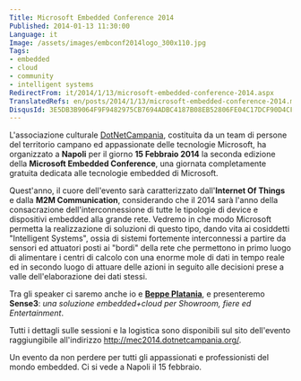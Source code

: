 ```yaml
---
Title: Microsoft Embedded Conference 2014
Published: 2014-01-13 11:30:00
Language: it
Image: /assets/images/embconf2014logo_300x110.jpg
Tags:
- embedded
- cloud
- community
- intelligent systems
RedirectFrom: it/2014/1/13/microsoft-embedded-conference-2014.aspx
TranslatedRefs: en/posts/2014/1/13/microsoft-embedded-conference-2014.md
DisqusId: 3E5DB3B9064F9F9482975CB7694ADBC4187B08EB52806FE04C17DCF90D4CF4AD
---
```

L'associazione culturale <a href="http://dotnetcampania.org/" target="_blank">DotNetCampania</a>, costituita da un team di persone del territorio campano ed appassionate delle tecnologie Microsoft, ha organizzato a **Napoli** per il giorno **15 Febbraio 2014** la seconda edizione della **Microsoft Embedded Conference**, una giornata completamente gratuita dedicata alle tecnologie embedded di Microsoft.

Quest'anno, il cuore dell'evento sarà caratterizzato dall'**Internet Of Things** e dalla **M2M Communication**, considerando che il 2014 sarà l'anno della consacrazione dell'interconnessione di tutte le tipologie di device e dispositivi embedded alla grande rete. Vedremo in che modo Microsoft permetta la realizzazione di soluzioni di questo tipo, dando vita ai cosiddetti "Intelligent Systems", ossia di sistemi fortemente interconnessi a partire da sensori ed attuatori posti ai "bordi" della rete che permettono in primo luogo di alimentare i centri di calcolo con una enorme mole di dati in tempo reale ed in secondo luogo di attuare delle azioni in seguito alle decisioni prese a valle dell'elaborazione dei dati stessi.

Tra gli speaker ci saremo anche io e **<a href="http://beppeplatania.com" target="_blank">Beppe Platania</a>**, e presenteremo **Sense3**: *una soluzione embedded+cloud per Showroom, fiere ed Entertainment*.

Tutti i dettagli sulle sessioni e la logistica sono disponibili sul sito dell'evento raggiungibile all'indirizzo <a href="http://mec2014.dotnetcampania.org/" target="_blank" title="http://mec2014.dotnetcampania.org/">http://mec2014.dotnetcampania.org/</a>.

Un evento da non perdere per tutti gli appassionati e professionisti del mondo embedded. Ci si vede a Napoli il 15 febbraio.